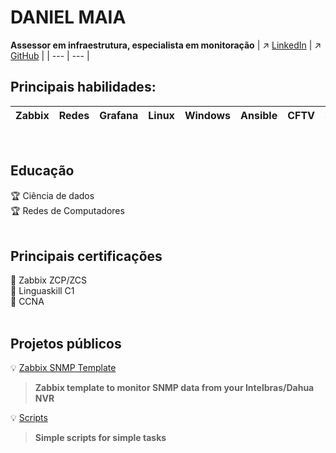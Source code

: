 # DANIEL MAIA
**Assessor em infraestrutura, especialista em monitoração**
| ↗️ [LinkedIn](https://www.linkedin.com/in/daniel-maia-6aaaa622a) | ↗️ [GitHub](https://github.com/diasdmhub) |
| --- | --- |
<BR>

## Principais habilidades:
| Zabbix | Redes | Grafana | Linux | Windows | Ansible | CFTV | SRE |
| --- | --- | --- | --- | --- | --- | --- | --- |
<BR>

## Educação
🏆 Ciência de dados \
🏆 Redes de Computadores \
<BR>

## Principais certificações
🏅 Zabbix ZCP/ZCS \
🏅 Linguaskill C1 \
🏅 CCNA \
<BR>

## Projetos públicos
💡 [Zabbix SNMP Template](https://diasdmhub.github.io/Intelbras_NVR_Zabbix_Template/)
> **Zabbix template to monitor SNMP data from your Intelbras/Dahua NVR**

💡 [Scripts](https://diasdmhub.github.io/scripts/)
> **Simple scripts for simple tasks**
<BR>
